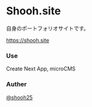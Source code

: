 # Shooh.site

自身のポートフォリオサイトです。

https://shooh.site

### Use
Create Next App, microCMS

### Auther

[@shooh25](https://twitter.com/shooh_25)